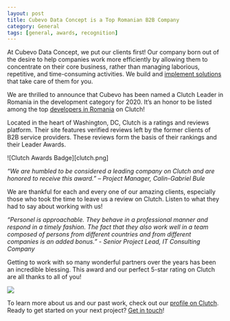 ```yaml
---
layout: post
title: Cubevo Data Concept is a Top Romanian B2B Company
category: General
tags: [general, awards, recognition]
---
```


At Cubevo Data Concept, we put our clients first! Our company born out of the desire to help companies work more efficiently by allowing them to concentrate on their core business, rather than managing laborious, repetitive, and time-consuming activities. We build and [implement solutions](https://hackernoon.com/top-10-software-development-trends-for-2020-you-need-to-know-as293690) that take care of them for you.

We are thrilled to announce that Cubevo has been named a Clutch Leader in Romania in the development category for 2020. It’s an honor to be listed among the top [developers in Romania](https://clutch.co/ro/developers) on Clutch!

Located in the heart of Washington, DC, Clutch is a ratings and reviews platform. Their site features verified reviews left by the former clients of B2B service providers. These reviews form the basis of their rankings and their Leader Awards. 

![Clutch Awards Badge][clutch.png]

*“We are humbled to be considered a leading company on Clutch and are honored to receive this award.” – Project Manager, Calin-Gabriel Bule*

We are thankful for each and every one of our amazing clients, especially those who took the time to leave us a review on Clutch. Listen to what they had to say about working with us!

*“Personel is approachable. They behave in a professional manner and respond in a timely fashion. The fact that they also work well in a team composed of persons from different countries and from different companies is an added bonus.” - Senior Project Lead, IT Consulting Company*

Getting to work with so many wonderful partners over the years has been an incredible blessing. This award and our perfect 5-star rating on Clutch are all thanks to all of you!

<img src="{{ site.url }}/img/clutch.png">

To learn more about us and our past work, check out our [profile on Clutch](https://clutch.co/profile/cubevo-data-concept). Ready to get started on your next project? [Get in touch](https://cubevodata.com/)!
